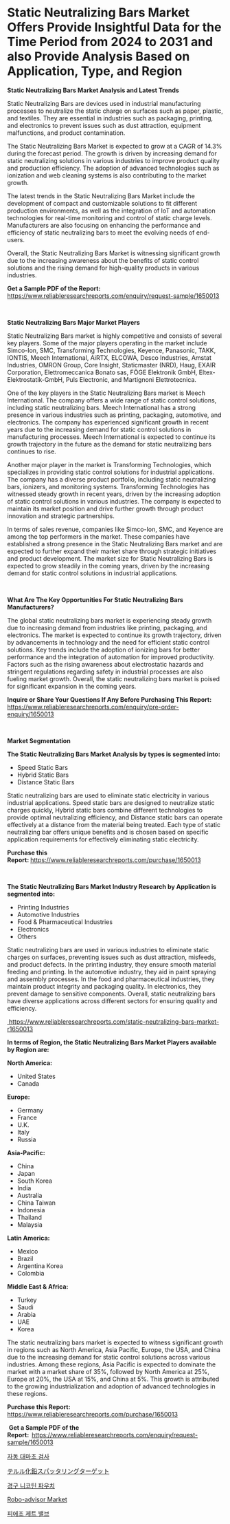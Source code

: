 <p><h1>Static Neutralizing Bars Market Offers Provide Insightful Data for the Time Period from 2024 to 2031 and also Provide Analysis Based on Application, Type, and Region</h1></p><p><strong>Static Neutralizing Bars Market Analysis and Latest Trends</strong></p>
<p><p>Static Neutralizing Bars are devices used in industrial manufacturing processes to neutralize the static charge on surfaces such as paper, plastic, and textiles. They are essential in industries such as packaging, printing, and electronics to prevent issues such as dust attraction, equipment malfunctions, and product contamination.</p><p>The Static Neutralizing Bars Market is expected to grow at a CAGR of 14.3% during the forecast period. The growth is driven by increasing demand for static neutralizing solutions in various industries to improve product quality and production efficiency. The adoption of advanced technologies such as ionization and web cleaning systems is also contributing to the market growth.</p><p>The latest trends in the Static Neutralizing Bars Market include the development of compact and customizable solutions to fit different production environments, as well as the integration of IoT and automation technologies for real-time monitoring and control of static charge levels. Manufacturers are also focusing on enhancing the performance and efficiency of static neutralizing bars to meet the evolving needs of end-users.</p><p>Overall, the Static Neutralizing Bars Market is witnessing significant growth due to the increasing awareness about the benefits of static control solutions and the rising demand for high-quality products in various industries.</p></p>
<p><strong>Get a Sample PDF of the Report:&nbsp;</strong> <a href="https://www.reliableresearchreports.com/enquiry/request-sample/1650013">https://www.reliableresearchreports.com/enquiry/request-sample/1650013</a></p>
<p>&nbsp;</p>
<p><strong>Static Neutralizing Bars Major Market Players</strong></p>
<p><p>Static Neutralizing Bars market is highly competitive and consists of several key players. Some of the major players operating in the market include Simco-Ion, SMC, Transforming Technologies, Keyence, Panasonic, TAKK, IONTIS, Meech International, AiRTX, ELCOWA, Desco Industries, Amstat Industries, OMRON Group, Core Insight, Staticmaster (NRD), Haug, EXAIR Corporation, Elettromeccanica Bonato sas, FÖGE Elektronik GmbH, Eltex-Elektrostatik-GmbH, Puls Electronic, and Martignoni Elettrotecnica.</p><p>One of the key players in the Static Neutralizing Bars market is Meech International. The company offers a wide range of static control solutions, including static neutralizing bars. Meech International has a strong presence in various industries such as printing, packaging, automotive, and electronics. The company has experienced significant growth in recent years due to the increasing demand for static control solutions in manufacturing processes. Meech International is expected to continue its growth trajectory in the future as the demand for static neutralizing bars continues to rise.</p><p>Another major player in the market is Transforming Technologies, which specializes in providing static control solutions for industrial applications. The company has a diverse product portfolio, including static neutralizing bars, ionizers, and monitoring systems. Transforming Technologies has witnessed steady growth in recent years, driven by the increasing adoption of static control solutions in various industries. The company is expected to maintain its market position and drive further growth through product innovation and strategic partnerships.</p><p>In terms of sales revenue, companies like Simco-Ion, SMC, and Keyence are among the top performers in the market. These companies have established a strong presence in the Static Neutralizing Bars market and are expected to further expand their market share through strategic initiatives and product development. The market size for Static Neutralizing Bars is expected to grow steadily in the coming years, driven by the increasing demand for static control solutions in industrial applications.</p></p>
<p>&nbsp;</p>
<p><strong>What Are The Key Opportunities For Static Neutralizing Bars Manufacturers?</strong></p>
<p><p>The global static neutralizing bars market is experiencing steady growth due to increasing demand from industries like printing, packaging, and electronics. The market is expected to continue its growth trajectory, driven by advancements in technology and the need for efficient static control solutions. Key trends include the adoption of ionizing bars for better performance and the integration of automation for improved productivity. Factors such as the rising awareness about electrostatic hazards and stringent regulations regarding safety in industrial processes are also fueling market growth. Overall, the static neutralizing bars market is poised for significant expansion in the coming years.</p></p>
<p><strong>Inquire or Share Your Questions If Any Before Purchasing This Report:</strong> <a href="https://www.reliableresearchreports.com/enquiry/pre-order-enquiry/1650013">https://www.reliableresearchreports.com/enquiry/pre-order-enquiry/1650013</a></p>
<p>&nbsp;</p>
<p><strong>Market Segmentation</strong></p>
<p><strong>The Static Neutralizing Bars Market Analysis by types is segmented into:</strong></p>
<p><ul><li>Speed Static Bars</li><li>Hybrid Static Bars</li><li>Distance Static Bars</li></ul></p>
<p><p>Static neutralizing bars are used to eliminate static electricity in various industrial applications. Speed static bars are designed to neutralize static charges quickly, Hybrid static bars combine different technologies to provide optimal neutralizing efficiency, and Distance static bars can operate effectively at a distance from the material being treated. Each type of static neutralizing bar offers unique benefits and is chosen based on specific application requirements for effectively eliminating static electricity.</p></p>
<p><strong>Purchase this Report:&nbsp;</strong><a href="https://www.reliableresearchreports.com/purchase/1650013">https://www.reliableresearchreports.com/purchase/1650013</a></p>
<p>&nbsp;</p>
<p><strong>The Static Neutralizing Bars Market Industry Research by Application is segmented into:</strong></p>
<p><ul><li>Printing Industries</li><li>Automotive Industries</li><li>Food & Pharmaceutical Industries</li><li>Electronics</li><li>Others</li></ul></p>
<p><p>Static neutralizing bars are used in various industries to eliminate static charges on surfaces, preventing issues such as dust attraction, misfeeds, and product defects. In the printing industry, they ensure smooth material feeding and printing. In the automotive industry, they aid in paint spraying and assembly processes. In the food and pharmaceutical industries, they maintain product integrity and packaging quality. In electronics, they prevent damage to sensitive components. Overall, static neutralizing bars have diverse applications across different sectors for ensuring quality and efficiency.</p></p>
<p><a href="https://www.reliableresearchreports.com/static-neutralizing-bars-market-r1650013">&nbsp;https://www.reliableresearchreports.com/static-neutralizing-bars-market-r1650013</a></p>
<p><strong>In terms of Region, the Static Neutralizing Bars Market Players available by Region are:</strong></p>
<p>
    <p> <strong> North America: </strong>
        <ul>
            <li>United States</li>
            <li>Canada</li>
        </ul>
        </p> 
    <p> <strong> Europe: </strong>
        <ul>
            <li>Germany</li>
            <li>France</li>
            <li>U.K.</li>
            <li>Italy</li>
            <li>Russia</li>
        </ul>
        </p> 
    <p> <strong> Asia-Pacific: </strong>
        <ul>
            <li>China</li>
            <li>Japan</li>
            <li>South Korea</li>
            <li>India</li>
            <li>Australia</li>
            <li>China Taiwan</li>
            <li>Indonesia</li>
            <li>Thailand</li>
            <li>Malaysia</li>
        </ul>
        </p> 
    <p> <strong> Latin America: </strong>
        <ul>
            <li>Mexico</li>
            <li>Brazil</li>
            <li>Argentina Korea</li>
            <li>Colombia</li>
        </ul>
        </p> 
    <p> <strong> Middle East & Africa: </strong>
        <ul>
            <li>Turkey</li>
            <li>Saudi</li>
            <li>Arabia</li>
            <li>UAE</li>
            <li>Korea</li>
        </ul>
    </p>
    </p>
<p><p>The static neutralizing bars market is expected to witness significant growth in regions such as North America, Asia Pacific, Europe, the USA, and China due to the increasing demand for static control solutions across various industries. Among these regions, Asia Pacific is expected to dominate the market with a market share of 35%, followed by North America at 25%, Europe at 20%, the USA at 15%, and China at 5%. This growth is attributed to the growing industrialization and adoption of advanced technologies in these regions.</p></p>
<p><strong>Purchase this Report: </strong><a href="https://www.reliableresearchreports.com/purchase/1650013">https://www.reliableresearchreports.com/purchase/1650013</a></p>
<p>&nbsp;<strong>Get a Sample PDF of the Report:&nbsp;&nbsp;</strong><a href="https://www.reliableresearchreports.com/enquiry/request-sample/1650013">https://www.reliableresearchreports.com/enquiry/request-sample/1650013</a></p>
<p><strong></strong></p>
<p><p><a href="https://github.com/WilburKihn5676/Market-Research-Report-List-1/blob/main/943434282563.md">자동 대마초 검사</a></p><p><a href="https://github.com/BoydYundt1/Market-Research-Report-List-1/blob/main/209179393920.md">テルル化鉛スパッタリングターゲット</a></p><p><a href="https://medium.com/@juliastanley2022/%EA%B5%AC%EA%B0%9B-%EB%8B%88%EC%BD%94%ED%8B%B4-%ED%8C%8C%EC%9A%B0%EC%B9%98-%EC%8B%9C%EC%9E%A5%EC%9D%80-%EC%8B%9C%EC%9E%A5-%EC%A0%90%EC%9C%A0%EC%9C%A8-%EC%8B%9C%EC%9E%A5-%EB%8F%99%ED%96%A5-%EB%B0%8F-%EC%8B%9C%EC%9E%A5-%EC%84%B1%EC%9E%A5%EC%97%90-%EB%8C%80%ED%95%9C-%EC%A0%95%EB%B3%B4%EB%A5%BC-%EC%A0%9C%EA%B3%B5%ED%95%A9%EB%8B%88%EB%8B%A4-e65afc7468a7">경구 니코틴 파우치</a></p><p><a href="https://github.com/josesg55/Market-Research-Report-List-2/blob/main/robo-advisor-market.md">Robo-advisor Market</a></p><p><a href="https://medium.com/@rogerking2023/2024%EB%85%84%EB%B6%80%ED%84%B0-2031%EB%85%84%EA%B9%8C%EC%A7%80%EC%9D%98-%EA%B8%B0%EA%B0%84%EC%9D%84-%EC%9C%84%ED%95%9C-%ED%94%BC%EC%97%90%EC%A1%B0-%EC%A0%9C%ED%8A%B8-%EB%B0%B8%EB%B8%8C-%EC%8B%9C%EC%9E%A5-%EB%B6%84%EC%84%9D-%EB%B0%8F-%EA%B7%9C%EB%AA%A8-%EC%98%88%EC%B8%A1-c5df427675c1">피에조 제트 밸브</a></p></p>